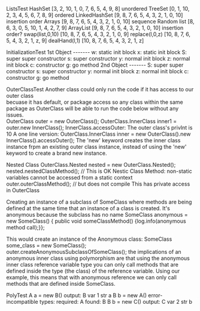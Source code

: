 
ListsTest
HashSet         [3, 2, 10, 1, 0, 7, 6, 5, 4, 9, 8] unordered
TreeSet         [0, 1, 10, 2, 3, 4, 5, 6, 7, 8, 9] ordered
LinkedHashSet   [9, 8, 7, 6, 5, 4, 3, 2, 1, 0, 10] insertion order
Arrays          [9, 8, 7, 6, 5, 4, 3, 2, 1, 0, 10] sequence
Random list     [8, 6, 3, 0, 5, 10, 1, 4, 2, 7, 9]
ArrayList       [9, 8, 7, 6, 5, 4, 3, 2, 1, 0, 10] insertion order?
swap(list,0,10) [10, 8, 7, 6, 5, 4, 3, 2, 1, 0, 9]
replace(l,0,z)  [10, 8, 7, 6, 5, 4, 3, 2, 1, z, 9]
dealHand(l,1)   [10, 8, 7, 6, 5, 4, 3, 2, 1, z]

InitializationTest
1st Object -------
w: static init block
x: static init block
S: super super constructor
s: super constructor
y: normal init block
z: normal init block
c: constructor
g: go method
2nd Object -------
S: super super constructor
s: super constructor
y: normal init block
z: normal init block
c: constructor
g: go method

OuterClassTest
Another class could only run the code if it has access to our outer class  
becuase it has default, or package access so any class within the same  
package as OuterClass will be able to run the code below without any issues.  
OuterClass outer = new OuterClass();
OuterClass.InnerClass inner1 = outer.new InnerClass();
InnerClass.accessOuter: The outer class's privInt is 10
A one line version:
OuterClass.InnerClass inner = new OuterClass().new InnerClass().accessOuter();
The 'new' keyword creates the inner class instance frpm an existing outer class instance,
instead of using the 'new' keyword to create a brand new instance.

Nested Class
OuterClass.Nested nested = new OuterClass.Nested();
nested.nestedClassMethod(); // This is OK
Nestic Class Method: 
non-static variables cannot be accessed from a static context
outer.outerClassMethod(); // but does not compile
This has private access in OuterClass

Creating an instance of a subclass of SomeClass where
methods are being defined at the same time that an instance of a class is created.
It's anonymous because the subclass has no name
SomeClass anonymous = new SomeClass() {
    public void someClassMethod() {log.info(anonymous method call);}};

This would create an instance of the Anonymous class:
SomeClass some_class = new SomeClass();
outer.createAnonymousSubclassOfSomeClass();
the implications of an anonymous inner class using polymorphism are that
using the anonymous inner class reference variable type you can only call methods
that are defined inside the type (the class) of the reference variable. 
Using our example, this means that with anonymous reference we can only call methods
that are defined inside SomeClass.

PolyTest
A a = new B() output: B var 1 str a
B b = new A() error- incompatible types: required: A found: B 
B b = new C() output: C var 2 str b
